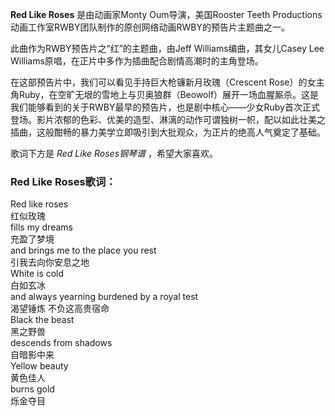

**Red Like Roses** 是由动画家Monty Oum导演，美国Rooster Teeth
Productions动画工作室RWBY团队制作的原创网络动画RWBY的预告片主题曲之一。

  
此曲作为RWBY预告片之“红”的主题曲，由Jeff Williams编曲，其女儿Casey Lee
Williams原唱，在正片中多作为插曲配合剧情高潮时的主角登场。

  
在这部预告片中，我们可以看见手持巨大枪镰新月玫瑰（Crescent
Rose）的女主角Ruby，在空旷无垠的雪地上与贝奥狼群（Beowolf）展开一场血腥厮杀。这是我们能够看到的关于RWBY最早的预告片，也是剧中核心——少女Ruby首次正式登场。影片浓郁的色彩、优美的造型、淋漓的动作可谓独树一帜，配以如此壮美之插曲，这般酣畅的暴力美学立即吸引到大批观众，为正片的绝高人气奠定了基础。

  
歌词下方是 _Red Like Roses钢琴谱_ ，希望大家喜欢。

### Red Like Roses歌词：

Red like roses  
红似玫瑰  
fills my dreams  
充盈了梦境  
and brings me to the place you rest  
引我去向你安息之地  
White is cold  
白如玄冰  
and always yearning burdened by a royal test  
渴望锤炼 不负这高贵宿命  
Black the beast  
黑之野兽  
descends from shadows  
自暗影中来  
Yellow beauty  
黄色佳人  
burns gold  
烁金夺目

